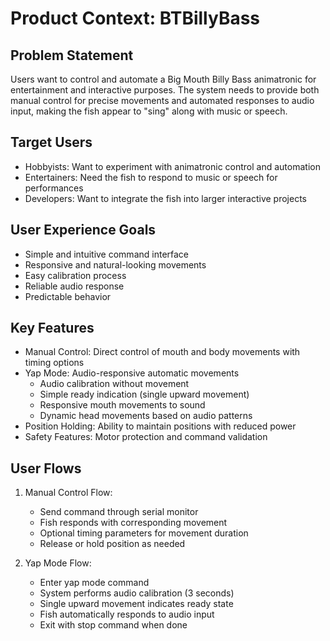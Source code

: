 # Product Context: BTBillyBass

## Problem Statement
Users want to control and automate a Big Mouth Billy Bass animatronic for entertainment and interactive purposes. The system needs to provide both manual control for precise movements and automated responses to audio input, making the fish appear to "sing" along with music or speech.

## Target Users
- Hobbyists: Want to experiment with animatronic control and automation
- Entertainers: Need the fish to respond to music or speech for performances
- Developers: Want to integrate the fish into larger interactive projects

## User Experience Goals
- Simple and intuitive command interface
- Responsive and natural-looking movements
- Easy calibration process
- Reliable audio response
- Predictable behavior

## Key Features
- Manual Control: Direct control of mouth and body movements with timing options
- Yap Mode: Audio-responsive automatic movements
  - Audio calibration without movement
  - Simple ready indication (single upward movement)
  - Responsive mouth movements to sound
  - Dynamic head movements based on audio patterns
- Position Holding: Ability to maintain positions with reduced power
- Safety Features: Motor protection and command validation

## User Flows
1. Manual Control Flow:
   - Send command through serial monitor
   - Fish responds with corresponding movement
   - Optional timing parameters for movement duration
   - Release or hold position as needed

2. Yap Mode Flow:
   - Enter yap mode command
   - System performs audio calibration (3 seconds)
   - Single upward movement indicates ready state
   - Fish automatically responds to audio input
   - Exit with stop command when done 